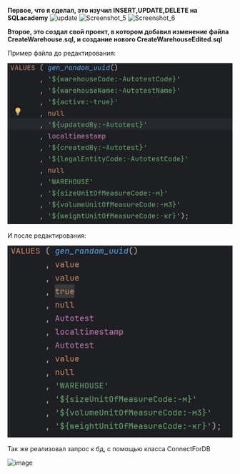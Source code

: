**Первое, что я сделал, это изучил INSERT,UPDATE,DELETE на SQLacademy**
<img width="559" alt="update" src="https://github.com/user-attachments/assets/ebd8f8ac-87de-4752-ba7d-c727b99399ed">
<img width="559" alt="Screenshot_5" src="https://github.com/user-attachments/assets/fbf430a2-f2aa-4116-b875-60b19149d0a8">
<img width="893" alt="Screenshot_6" src="https://github.com/user-attachments/assets/21f636b2-99b0-4bb3-ab28-a5c8cd141836">

**Второе, это создал свой проект, в котором добавил изменение файла CreateWarehouse.sql, и создание нового CreateWarehouseEdited.sql**

Пример файла до редактирования:

![img.png](img.png)

И после редактирования:

![img_1.png](img_1.png)

Так же реализовал запрос к бд, с помощью класса ConnectForDB

![image](https://github.com/user-attachments/assets/649efd46-9f13-4bc4-b522-0bd3210425cb)
